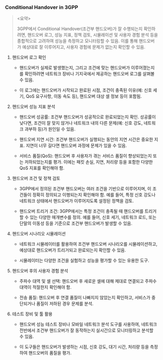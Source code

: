 ### Conditional Handover in 3GPP



> <요약>
>
> 3GPP에서 Conditional Handover(조건부 핸드오버)가 잘 수행되는지 확인하려면, 핸드오버 로그, 성능 지표, 정책 검토, 시뮬레이션 및 사용자 경험 분석 등을 종합적으로 고려하여 성능을 측정하고 모니터링할 수 있음. 이를 통해 핸드오버가 예상대로 잘 이루어지고, 사용자 경험에 문제가 없는지 확인할 수 있음.



1. 핸드오버 로그 확인

   - 핸드오버가 실제로 발생했는지, 그리고 조건에 맞는 핸드오버가 이루어졌는지를 확인하려면 네트워크 장비나 기지국에서 제공하는 핸드오버 로그를 살펴볼 수 있음.

   - 이 로그에는 핸드오버가 시작되고 완료된 시점, 조건이 충족된 이유(예: 신호 세기, QoS 요구사항, 이동 속도 등), 핸드오버 대상 셀 정보 등이 포함됨.

2. 핸드오버 성능 지표 분석

   - 핸드오버 성공률: 조건부 핸드오버가 성공적으로 완료되었는지 확인. 성공률이 낮다면, 조건이 잘 맞지 않거나 네트워크 내의 다른 문제(예: 신호 강도, 네트워크 과부하 등)가 원인일 수 있음.

   - 핸드오버 지연 시간: 조건부 핸드오버가 실행되는 동안의 지연 시간은 중요한 지표. 지연이 너무 길다면 핸드오버 과정에 문제가 있을 수 있음.

   - 서비스 품질(QoS): 핸드오버 후 사용자가 겪는 서비스 품질이 향상되었는지 또는 저하되었는지를 평가. 이에는 패킷 손실, 지연, 처리량 등을 포함한 다양한 QoS 지표를 확인해야 함.

3. 핸드오버 조건 및 정책 검토

   - 3GPP에서 정의된 조건부 핸드오버는 여러 조건을 기반으로 이루어지며, 이 조건들이 정확히 정의되고 이행되는지 확인해야 함. 예를 들어, 특정 신호 강도나 네트워크 상태에서 핸드오버가 이루어지도록 설정된 정책을 검토.

   - 핸드오버 트리거 조건: 3GPP에서는 특정 조건이 충족될 때 핸드오버를 트리거할 수 있는 다양한 매개변수를 정의. 예를 들어, 신호 세기, 네트워크 로드, 또는 단말의 이동성 등을 기준으로 조건부 핸드오버가 발생할 수 있음.

4. 핸드오버 시나리오 시뮬레이션

   - 네트워크 시뮬레이터를 활용하여 조건부 핸드오버 시나리오를 시뮬레이션하고, 예상대로 핸드오버가 트리거되고 완료되는지 확인할 수 있음.

   - 시뮬레이터는 다양한 조건을 실험하고 성능을 평가할 수 있는 유용한 도구.

5. 핸드오버 후의 사용자 경험 분석

   - 주파수 대역 및 셀 선택: 핸드오버 후 새로운 셀에 대해 제대로 연결되고 주파수 대역이 적절한지 확인해야 함.

   - 전송 품질: 핸드오버 후 연결 품질이 나빠지지 않았는지 확인하고, 서비스가 중단되거나 품질이 저하된 경우 문제를 분석.

6. 테스트 장비 및 툴 활용

   - 핸드오버 성능 테스트 장비나 모바일 네트워크 분석 도구를 사용하여, 네트워크 전반에서 조건부 핸드오버가 잘 동작하는지 실시간으로 모니터링하고 분석할 수 있음.

   - 이 도구들은 핸드오버가 발생하는 시점, 신호 강도, 대기 시간, 처리량 등을 측정하여 핸드오버의 품질을 평가.